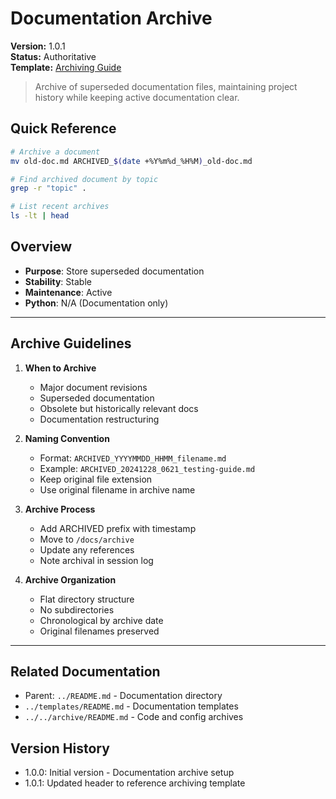 # Documentation Archive

**Version:** 1.0.1  
**Status:** Authoritative  
**Template:** [Archiving Guide](/docs/templates/ARCHIVING.md)

> Archive of superseded documentation files, maintaining project history while keeping active documentation clear.

## Quick Reference
```bash
# Archive a document
mv old-doc.md ARCHIVED_$(date +%Y%m%d_%H%M)_old-doc.md

# Find archived document by topic
grep -r "topic" .

# List recent archives
ls -lt | head
```

## Overview
- **Purpose**: Store superseded documentation
- **Stability**: Stable
- **Maintenance**: Active
- **Python**: N/A (Documentation only)

---

## Archive Guidelines

1. **When to Archive**
   - Major document revisions
   - Superseded documentation
   - Obsolete but historically relevant docs
   - Documentation restructuring

2. **Naming Convention**
   - Format: `ARCHIVED_YYYYMMDD_HHMM_filename.md`
   - Example: `ARCHIVED_20241228_0621_testing-guide.md`
   - Keep original file extension
   - Use original filename in archive name

3. **Archive Process**
   - Add ARCHIVED prefix with timestamp
   - Move to `/docs/archive`
   - Update any references
   - Note archival in session log

4. **Archive Organization**
   - Flat directory structure
   - No subdirectories
   - Chronological by archive date
   - Original filenames preserved

---

## Related Documentation
- Parent: `../README.md` - Documentation directory
- `../templates/README.md` - Documentation templates
- `../../archive/README.md` - Code and config archives

## Version History
- 1.0.0: Initial version - Documentation archive setup
- 1.0.1: Updated header to reference archiving template
